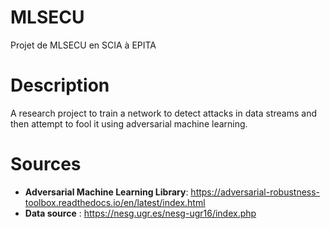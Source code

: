 # MLSECU
Projet de MLSECU en SCIA à EPITA

# Description
A research project to train a network to detect attacks in data streams and then attempt to fool it using adversarial machine learning.

# Sources
* **Adversarial Machine Learning Library**: https://adversarial-robustness-toolbox.readthedocs.io/en/latest/index.html
* **Data source** : https://nesg.ugr.es/nesg-ugr16/index.php